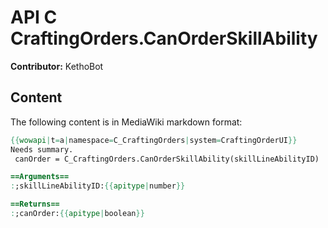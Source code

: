 # API C CraftingOrders.CanOrderSkillAbility

**Contributor:** KethoBot

## Content

The following content is in MediaWiki markdown format:

```mediawiki
{{wowapi|t=a|namespace=C_CraftingOrders|system=CraftingOrderUI}}
Needs summary.
 canOrder = C_CraftingOrders.CanOrderSkillAbility(skillLineAbilityID)

==Arguments==
:;skillLineAbilityID:{{apitype|number}}

==Returns==
:;canOrder:{{apitype|boolean}}
```